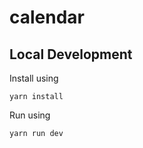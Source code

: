 # calendar

## Local Development

Install using

```
yarn install
```

Run using

```
yarn run dev
```
